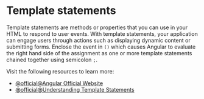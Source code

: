 # Template statements

Template statements are methods or properties that you can use in your HTML to respond to user events. With template statements, your application can engage users through actions such as displaying dynamic content or submitting forms. Enclose the event in `()` which causes Angular to evaluate the right hand side of the assignment as one or more template statements chained together using semicolon `;`.

Visit the following resources to learn more:

- [@official@Angular Official Website](https://angular.dev/guide/templates/template-statements)
- [@official@Understanding Template Statements](https://angular.dev/guide/templates/template-statements#)
